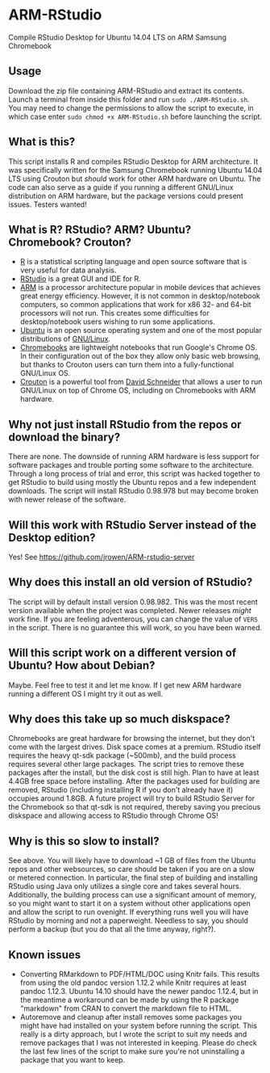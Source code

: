 ARM-RStudio
===========
Compile RStudio Desktop for Ubuntu 14.04 LTS on ARM Samsung Chromebook

Usage
-------
Download the zip file containing ARM-RStudio and extract its contents. Launch a terminal from inside this folder and run `sudo ./ARM-RStudio.sh`. You may need to change the permissions to allow the script to execute, in which case enter `sudo chmod +x ARM-RStudio.sh` before launching the script.


  What is this?
-----------------
This script installs R and compiles RStudio Desktop for ARM architecture. It was specifically written for the Samsung Chromebook running Ubuntu 14.04 LTS using Crouton but <i>should</i> work for other ARM hardware on Ubuntu. The code can also serve as a guide if you running a different GNU/Linux distribution on ARM hardware, but the package versions could present issues. Testers wanted!

What is R? RStudio? ARM? Ubuntu? Chromebook? Crouton?
-----------------------------------------------------------------------------------------------------
* [R](http://cran.r-project.org/) is a statistical scripting language and open source software that is very useful for data analysis.
* [RStudio](http://www.rstudio.com/) is a great GUI and IDE for R.
* [ARM](https://en.wikipedia.org/wiki/ARM_architecture) is a processor architecture popular in mobile devices that achieves great energy efficiency. However, it is not common in desktop/notebook computers, so common applications that work for x86 32- and 64-bit processors will not run. This creates some difficulties for desktop/notebook users wishing to run some applications.
* [Ubuntu](https://en.wikipedia.org/wiki/Ubuntu_(operating_system)) is an open source operating system and one of the most popular distributions of [GNU/Linux](https://en.wikipedia.org/wiki/Linux).
* [Chromebooks](https://en.wikipedia.org/wiki/Chromebook) are lightweight notebooks that run Google's Chrome OS. In their configuration out of the box they allow only basic web browsing, but thanks to Crouton users can turn them into a fully-functional GNU/Linux OS.
* [Crouton](https://github.com/dnschneid/crouton) is a powerful tool from [David Schneider](https://github.com/dnschneid) that allows a user to run GNU/Linux on top of Chrome OS, including on Chromebooks with ARM hardware.

Why not just install RStudio from the repos or download the binary?
-------------------------------------
There are none. The downside of running ARM hardware is less support for software packages and trouble porting some software to the architecture. Through a long process of trial and error, this script was hacked together to get RStudio to build using mostly the Ubuntu repos and a few independent downloads. The script will install RStudio 0.98.978 but may become broken with newer release of the software.

Will this work with RStudio Server instead of the Desktop edition?
------------------------------------------------------------------------------------------
Yes! See https://github.com/jrowen/ARM-rstudio-server

Why does this install an old version of RStudio?
----------------------------------------------------------------
The script will by default install version 0.98.982. This was the most recent version available when the project was completed. Newer releases <i> might </i> work fine. If you are feeling adventerous, you can change the value of `VERS` in the script. There is no guarantee this will work, so you have been warned.

Will this script work on a different version of Ubuntu? How about Debian?
----------------------------------------------------------------
Maybe. Feel free to test it and let me know. If I get new ARM hardware running a different OS I might try it out as well.

Why does this take up so much diskspace?
------------------------------------------
Chromebooks are great hardware for browsing the internet, but they don't come with the largest drives. Disk space comes at a premium. RStudio itself requires the heavy qt-sdk package (~500mb), and the build process requires several other large packages. The script tries to remove these packages after the install, but the disk cost is still high. Plan to have at least 4.4GB free space before installing. After the packages used for building are removed, RStudio (including installing R if you don't already have it) occupies around 1.8GB. A future project will try to build RStudio Server for the Chromebook so that qt-sdk is not required, thereby saving you precious diskspace and allowing access to RStudio through Chrome OS!

Why is this so slow to install?
--------------------------------
See above. You will likely have to download ~1 GB of files from the Ubuntu repos and other websources, so care should be taken if you are on a slow or metered connection. In particular, the final step of building and installing RStudio using Java only utilizes a single core and takes several hours. Additionally, the building process can use a significant amount of memory, so you might want to start it on a system without other applications open and allow the script to run ovenight. If everything runs well you will have RStudio by morning and not a paperweight. Needless to say, you should perform a backup (but you do that all the time anyway, right?).

Known issues
------------------
* Converting RMarkdown to PDF/HTML/DOC using Knitr fails. This results from using the old pandoc version 1.12.2 while Knitr requires at least pandoc 1.12.3. Ubuntu 14.10 should have the newer pandoc 1.12.4, but in the meantime a workaround can be made by using the R package "markdown" from CRAN to convert the markdown file to HTML.
* Autoremove and cleanup after install removes some packages you might have had installed on your system before running the script. This really is a dirty approach, but I wrote the script to suit my needs and remove packages that I was not interested in keeping. Please do check the last few lines of the script to make sure you're not uninstalling a package that you want to keep.

